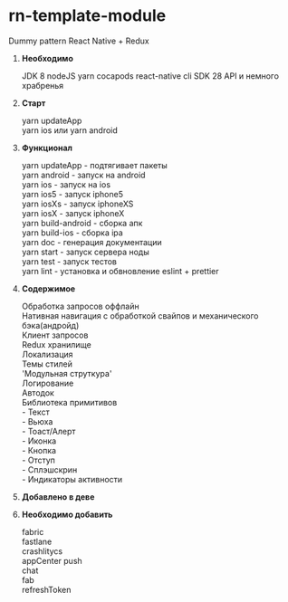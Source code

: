 # rn-template-module
Dummy pattern React Native + Redux 


1. **Необходимо**  

    JDK 8
    nodeJS
    yarn
    cocapods
    react-native cli
    SDK 28 API
    и немного храбренья

2. **Старт**   
    
    yarn updateApp  
    yarn ios или yarn android  
    

3. **Функционал**  
    
    yarn updateApp - подтягивает пакеты  
    yarn android - запуск на android  
    yarn ios - запуск на ios  
    yarn ios5 - запуск iphone5  
    yarn iosXs - запуск iphoneXS  
    yarn iosX - запуск iphoneX  
    yarn build-android  - сборка апк  
    yarn build-ios - сборка ipa  
    yarn doc - генерация документации  
    yarn start - запуск сервера ноды  
    yarn test - запуск тестов  
    yarn lint - установка и обвновление eslint + prettier  
    

4. **Содержимое**  

    Обработка запросов оффлайн  
    Нативная навигация с обработкой свайпов и механического бэка(андройд)  
    Клиент запросов  
    Redux хранилище  
    Локализация  
    Темы стилей  
    'Модульная струткура'  
    Логирование  
    Автодок  
    Библиотека примитивов   
        - Текcт  
        - Вьюха  
        - Тоаст/Алерт  
        - Иконка  
        - Кнопка  
        - Отступ  
        - Сплэшскрин  
        - Индикаторы активности

5. **Добавлено в деве**

    
6. **Необходимо добавить**   

    fabric  
    fastlane  
    crashlitycs  
    appCenter
    push   
    chat  
    fab  
    refreshToken

